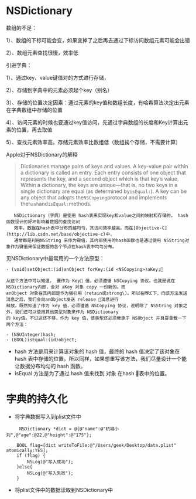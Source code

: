 # NSDictionary

数组的不足：

1）、数组的下标可能会变，如果变掉了之后再去通过下标访问数组元素可能会出错

2）、数组元素查找很慢，效率低

引进字典：

1）、通过key、value键值对的方式进行存储，

2）、存储到字典中的元素必须起个key（别名）

3）、存储的位置决定因素：通过元素的key值和数组长度，有哈希算法决定出元素在字典数组中存储的位置

4）、访问元素的时候也要通过key值访问，先通过字典数组的长度和Key计算出元素的位置，再去取值

5）、查找元素效率高。存储元素效率比数组低（数组挨个存储，不需要计算）

Apple对于NSDictionary的解释

> Dictionaries manage pairs of keys and values. A key-value pair within a dictionary is called an entry. Each entry consists of one object that represents the key, and a second object which is that key’s value. Within a dictionary, the keys are unique—that is, no two keys in a single dictionary are equal \(as determined by`isEqual:`\). A key can be any object that adopts the`NSCopying`protocol and implements the`hash`and`isEqual:`methods.

```
   NSDictionary（字典）是使用 hash表来实现key和value之间的映射和存储的， hash函数设计的好坏影响着数据的查找访问
   效率。数据在hash表中分布的越均匀，其访问效率越高。而在[Objective-C](http://lib.csdn.net/base/objective-c)中，
   通常都是利用NSString 来作为键值，其内部使用的hash函数也是通过使用 NSString对象作为键值来保证数据的各个节点在hash表中均匀分布。
```

见NSDictionary中最常用的一个方法原型：

```
- (void)setObject:(id)anObject forKey:(id <NSCopying>)aKey;
```

```
从这个方法中可以知道， 要作为 Key 值，必须遵循 NSCopying 协议。也就是说在NSDictionary内部，会对 aKey 对象 copy 一份新的。而  
anObject 对象在其内部是作为强引用（retain或strong\)。所以在MRC下，向该方法发送消息之后，我们会向anObject发送 release 消息进行
释放。既然知道了作为 key 值，必须遵循 NSCopying 协议，说明除了 NSString 对象之外，我们还可以使用其他类型对象来作为 NSDictionary 
的 key值。不过这还不够，作为 key 值，该类型还必须继承于 NSObject 并且要重载一下两个方法：
```

```
- (NSUInteger)hash;  
- (BOOL)isEqual:(id)object;
```

* hash 方法是用来计算该对象的 hash 值，最终的 hash 值决定了该对象在 hash 表中存储的位置。所以同样，如果想重写该方法，我们尽量设计一个能让数据分布均匀的 hash 函数。
* isEqual 方法是为了通过 hash 值来找到 对象 在hash 表中的位置。





# 字典的持久化

* 将字典数据写入到plist文件中

```
     NSDictionary *dict = @{@"name":@"杭城小刘",@"age":@22,@"height":@"175"};
    
    BOOL flag=[dict writeToFile:@"/Users/geek/Desktop/data.plist" atomically:YES];
    if (flag) {
        NSLog(@"写入成功");
    }else{
        NSLog(@"写入失败");
    }
```

* 将plist文件中的数据读取到NSDictionary中



